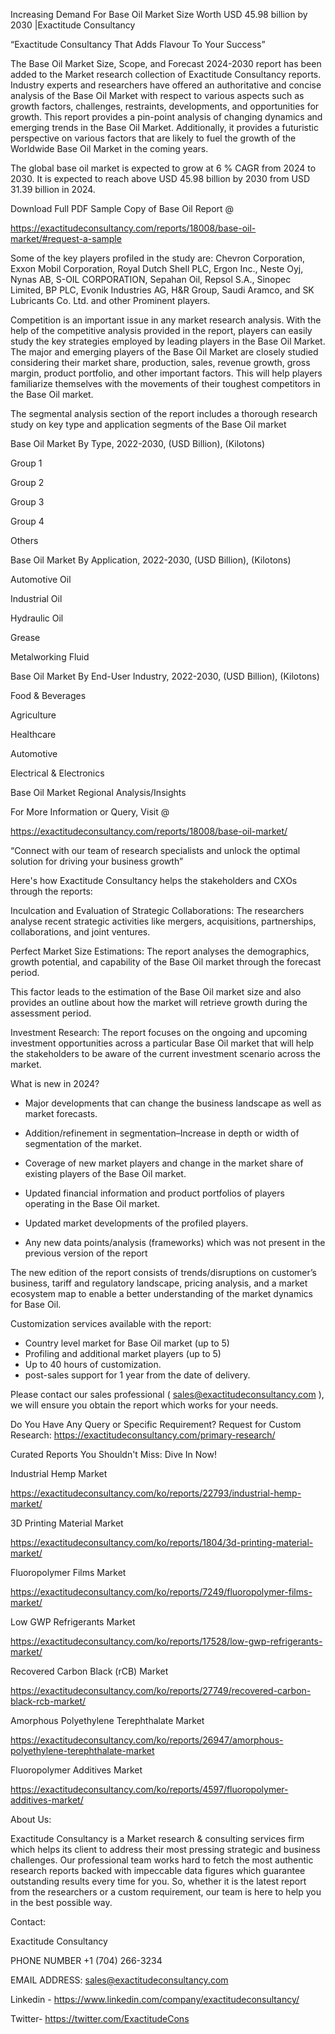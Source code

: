 Increasing Demand For Base Oil Market Size Worth USD 45.98 billion by 2030 |Exactitude Consultancy

“Exactitude Consultancy That Adds Flavour To Your Success”

The Base Oil Market Size, Scope, and Forecast 2024-2030 report has been added to the Market research collection of Exactitude Consultancy reports. Industry experts and researchers have offered an authoritative and concise analysis of the Base Oil Market with respect to various aspects such as growth factors, challenges, restraints, developments, and opportunities for growth. This report provides a pin-point analysis of changing dynamics and emerging trends in the Base Oil Market. Additionally, it provides a futuristic perspective on various factors that are likely to fuel the growth of the Worldwide Base Oil Market in the coming years.

The global base oil market is expected to grow at 6 % CAGR from 2024 to 2030. It is expected to reach above USD 45.98 billion by 2030 from USD 31.39 billion in 2024.

Download Full PDF Sample Copy of Base Oil Report @

https://exactitudeconsultancy.com/reports/18008/base-oil-market/#request-a-sample

Some of the key players profiled in the study are: Chevron Corporation, Exxon Mobil Corporation, Royal Dutch Shell PLC, Ergon Inc., Neste Oyj, Nynas AB, S-OIL CORPORATION, Sepahan Oil, Repsol S.A., Sinopec Limited, BP PLC, Evonik Industries AG, H&R Group, Saudi Aramco, and SK Lubricants Co. Ltd. and other Prominent players.

Competition is an important issue in any market research analysis. With the help of the competitive analysis provided in the report, players can easily study the key strategies employed by leading players in the Base Oil Market. The major and emerging players of the Base Oil Market are closely studied considering their market share, production, sales, revenue growth, gross margin, product portfolio, and other important factors. This will help players familiarize themselves with the movements of their toughest competitors in the Base Oil market.

The segmental analysis section of the report includes a thorough research study on key type and application segments of the Base Oil market

Base Oil Market By Type, 2022-2030, (USD Billion), (Kilotons)

Group 1

Group 2

Group 3

Group 4

Others

Base Oil Market By Application, 2022-2030, (USD Billion), (Kilotons)

Automotive Oil

Industrial Oil

Hydraulic Oil

Grease

Metalworking Fluid

Base Oil Market By End-User Industry, 2022-2030, (USD Billion), (Kilotons)

Food & Beverages

Agriculture

Healthcare

Automotive

Electrical & Electronics

Base Oil Market Regional Analysis/Insights

For More Information or Query, Visit @

https://exactitudeconsultancy.com/reports/18008/base-oil-market/

“Connect with our team of research specialists and unlock the optimal solution for driving your business growth”

Here's how Exactitude Consultancy helps the stakeholders and CXOs through the reports:

Inculcation and Evaluation of Strategic Collaborations: The researchers analyse recent strategic activities like mergers, acquisitions, partnerships, collaborations, and joint ventures.

Perfect Market Size Estimations: The report analyses the demographics, growth potential, and capability of the Base Oil market through the forecast period.

This factor leads to the estimation of the Base Oil market size and also provides an outline about how the market will retrieve growth during the assessment period.

Investment Research: The report focuses on the ongoing and upcoming investment opportunities across a particular Base Oil market that will help the stakeholders to be aware of the current investment scenario across the market.

What is new in 2024?

- Major developments that can change the business landscape as well as market forecasts.

- Addition/refinement in segmentation–Increase in depth or width of segmentation of the market.

- Coverage of new market players and change in the market share of existing players of the Base Oil market.

- Updated financial information and product portfolios of players operating in the Base Oil  market.

- Updated market developments of the profiled players.

- Any new data points/analysis (frameworks) which was not present in the previous version of the report

The new edition of the report consists of trends/disruptions on customer’s business, tariff and regulatory landscape, pricing analysis, and a market ecosystem map to enable a better understanding of the market dynamics for Base Oil.

Customization services available with the report:

- Country level market for Base Oil market (up to 5)
- Profiling and additional market players (up to 5)
- Up to 40 hours of customization.
- post-sales support for 1 year from the date of delivery.

Please contact our sales professional ( sales@exactitudeconsultancy.com ),  we will ensure you obtain the report which works for your needs.

Do You Have Any Query or Specific Requirement? Request for Custom Research: https://exactitudeconsultancy.com/primary-research/

Curated Reports You Shouldn't Miss: Dive In Now!

Industrial Hemp Market

https://exactitudeconsultancy.com/ko/reports/22793/industrial-hemp-market/

3D Printing Material Market

https://exactitudeconsultancy.com/ko/reports/1804/3d-printing-material-market/

Fluoropolymer Films Market

https://exactitudeconsultancy.com/ko/reports/7249/fluoropolymer-films-market/

Low GWP Refrigerants Market

https://exactitudeconsultancy.com/ko/reports/17528/low-gwp-refrigerants-market/

Recovered Carbon Black (rCB) Market

https://exactitudeconsultancy.com/ko/reports/27749/recovered-carbon-black-rcb-market/

Amorphous Polyethylene Terephthalate Market

https://exactitudeconsultancy.com/ko/reports/26947/amorphous-polyethylene-terephthalate-market

Fluoropolymer Additives Market

https://exactitudeconsultancy.com/ko/reports/4597/fluoropolymer-additives-market/

About Us:

Exactitude Consultancy is a Market research & consulting services firm which helps its client to address their most pressing strategic and business challenges. Our professional team works hard to fetch the most authentic research reports backed with impeccable data figures which guarantee outstanding results every time for you. So, whether it is the latest report from the researchers or a custom requirement, our team is here to help you in the best possible way.

Contact:

Exactitude Consultancy

PHONE NUMBER +1 (704) 266-3234

EMAIL ADDRESS: sales@exactitudeconsultancy.com

Linkedin - https://www.linkedin.com/company/exactitudeconsultancy/

Twitter- https://twitter.com/ExactitudeCons
